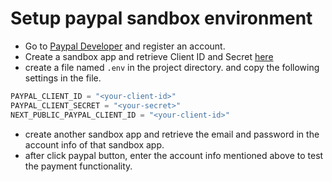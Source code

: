 # Setup paypal sandbox environment

- Go to [Paypal Developer](https://developer.paypal.com/home) and register an account.
- Create a sandbox app and retrieve Client ID and
  Secret [here](https://developer.paypal.com/dashboard/applications/sandbox)
- create a file named `.env` in the project directory. and copy the following settings in the file.

```typescript
PAYPAL_CLIENT_ID = "<your-client-id>"
PAYPAL_CLIENT_SECRET = "<your-secret>"
NEXT_PUBLIC_PAYPAL_CLIENT_ID = "<your-client-id>"
```

 - create another sandbox app and retrieve the email and password in the account info of that sandbox app.
 - after click paypal button, enter the account info mentioned above to test the payment functionality.
